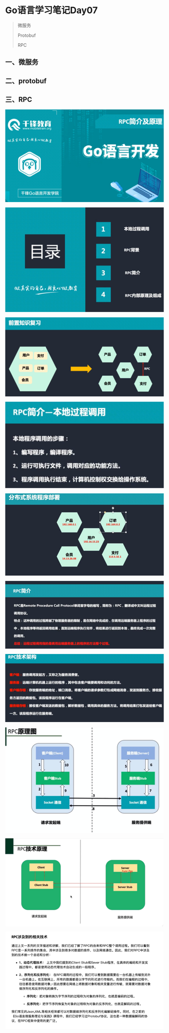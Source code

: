 



# Go语言学习笔记Day07

> 微服务
>
> Protobuf
>
> RPC



## 一、微服务

## 二、protobuf

## 三、RPC



![image-20200215132838080](2020-03-25-Go语言学习笔记Day07-微服务、ProtoBuf和RPC/0082zybpgy1gbx0u7h8yxj31cu0sk4qp.jpg)



![image-20200215132852904](2020-03-25-Go语言学习笔记Day07-微服务、ProtoBuf和RPC/0082zybpgy1gbx0ugslvpj31220p248o.jpg)



![image-20200215132920206](2020-03-25-Go语言学习笔记Day07-微服务、ProtoBuf和RPC/image-20200215132920206.png)



![image-20200215133001127](2020-03-25-Go语言学习笔记Day07-微服务、ProtoBuf和RPC/0082zybpgy1gbx0vdqvauj30sa0feqao.jpg)

![image-20200215132648369](2020-03-25-Go语言学习笔记Day07-微服务、ProtoBuf和RPC/image-20200215132648369.png)



![image-20200325155631519](2020-03-25-Go%E8%AF%AD%E8%A8%80%E5%AD%A6%E4%B9%A0%E7%AC%94%E8%AE%B0Day07-%E5%BE%AE%E6%9C%8D%E5%8A%A1%E3%80%81ProtoBuf%E5%92%8CRPC/image-20200325155631519.png)

![image-20200215133042088](2020-03-25-Go语言学习笔记Day07-微服务、ProtoBuf和RPC/0082zybpgy1gbx0w5hdnfj31dk0lch27-20200325160058936.jpg)

![image-20200215133300801](2020-03-25-Go语言学习笔记Day07-微服务、ProtoBuf和RPC/0082zybpgy1gbx0yj2wirj31950u0drx.jpg)

![image-20200325160426940](2020-03-25-Go语言学习笔记Day07-微服务、ProtoBuf和RPC/image-20200325160426940.png)

![image-20200325160508304](2020-03-25-Go语言学习笔记Day07-微服务、ProtoBuf和RPC/image-20200325160508304.png)